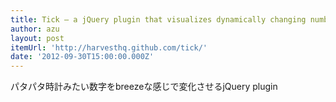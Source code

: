 ```yaml
---
title: Tick — a jQuery plugin that visualizes dynamically changing numbers
author: azu
layout: post
itemUrl: 'http://harvesthq.github.com/tick/'
date: '2012-09-30T15:00:00.000Z'
---
```

パタパタ時計みたい数字をbreezeな感じで変化させるjQuery plugin
